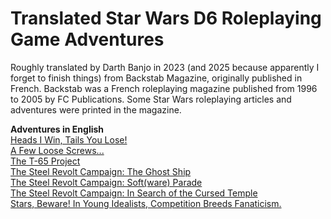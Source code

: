 # Translated Star Wars D6 Roleplaying Game Adventures

Roughly translated by Darth Banjo in 2023 (and 2025 because apparently I forget to finish things) from Backstab Magazine, originally published in French. Backstab was a French roleplaying magazine published from 1996 to 2005 by FC Publications. Some Star Wars roleplaying articles and adventures were printed in the magazine. 

**Adventures in English**  
[Heads I Win, Tails You Lose!](https://github.com/DarthBanjo/swd6-fr-adventures/blob/main/01.md)  
[A Few Loose Screws...](https://github.com/DarthBanjo/swd6-fr-adventures/blob/main/07.md)  
[The T-65 Project](https://github.com/DarthBanjo/swd6-fr-adventures/blob/main/27.md)  
[The Steel Revolt Campaign: The Ghost Ship](https://github.com/DarthBanjo/swd6-fr-adventures/blob/main/28.md)  
[The Steel Revolt Campaign: Soft(ware) Parade](https://github.com/DarthBanjo/swd6-fr-adventures/blob/main/29.md)  
[The Steel Revolt Campaign: In Search of the Cursed Temple](https://github.com/DarthBanjo/swd6-fr-adventures/blob/main/30.md)   
[Stars, Beware! In Young Idealists, Competition Breeds Fanaticism.](https://github.com/DarthBanjo/swd6-fr-adventures/blob/main/33.md)  
